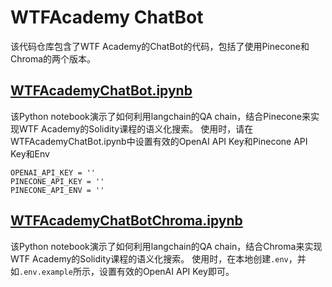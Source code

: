 # WTFAcademy ChatBot

该代码仓库包含了WTF Academy的ChatBot的代码，包括了使用Pinecone和Chroma的两个版本。

## [WTFAcademyChatBot.ipynb](./WTFAcademyChatBot.ipynb)

该Python notebook演示了如何利用langchain的QA chain，结合Pinecone来实现WTF Academy的Solidity课程的语义化搜索。
使用时，请在WTFAcademyChatBot.ipynb中设置有效的OpenAI API Key和Pinecone API Key和Env
```
OPENAI_API_KEY = ''
PINECONE_API_KEY = ''
PINECONE_API_ENV = ''
```

## [WTFAcademyChatBotChroma.ipynb](./WTFAcademyChatBotChroma.ipynb)

该Python notebook演示了如何利用langchain的QA chain，结合Chroma来实现WTF Academy的Solidity课程的语义化搜索。
使用时，在本地创建`.env`，并如`.env.example`所示，设置有效的OpenAI API Key即可。